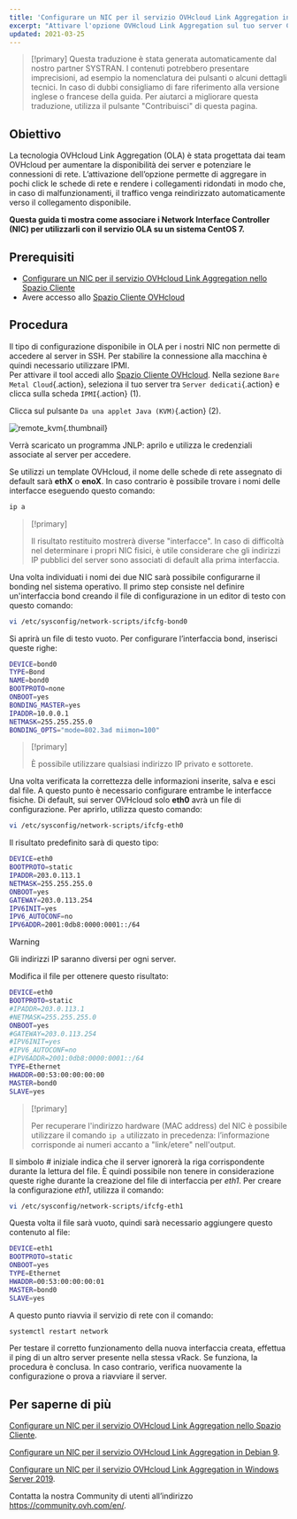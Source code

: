 ```yaml
---
title: 'Configurare un NIC per il servizio OVHcloud Link Aggregation in CentOS 7'
excerpt: "Attivare l'opzione OVHcloud Link Aggregation sul tuo server CentOS 7"
updated: 2021-03-25
---
```


> [!primary]
> Questa traduzione è stata generata automaticamente dal nostro partner SYSTRAN. I contenuti potrebbero presentare imprecisioni, ad esempio la nomenclatura dei pulsanti o alcuni dettagli tecnici. In caso di dubbi consigliamo di fare riferimento alla versione inglese o francese della guida. Per aiutarci a migliorare questa traduzione, utilizza il pulsante "Contribuisci" di questa pagina.
>

## Obiettivo

La tecnologia OVHcloud Link Aggregation (OLA) è stata progettata dai team OVHcloud per aumentare la disponibilità dei server e potenziare le connessioni di rete. L’attivazione dell’opzione permette di aggregare in pochi click le schede di rete e rendere i collegamenti ridondati in modo che, in caso di malfunzionamenti, il traffico venga reindirizzato automaticamente verso il collegamento disponibile.

**Questa guida ti mostra come associare i Network Interface Controller (NIC) per utilizzarli con il servizio OLA su un sistema CentOS 7.**

## Prerequisiti

- [Configurare un NIC per il servizio OVHcloud Link Aggregation nello Spazio Cliente](/pages/bare_metal_cloud/dedicated_servers/ola-enable-manager)
- Avere accesso allo [Spazio Cliente OVHcloud](https://www.ovh.com/auth/?action=gotomanager&from=https://www.ovh.it/&ovhSubsidiary=it)

## Procedura

Il tipo di configurazione disponibile in OLA per i nostri NIC non permette di accedere al server in SSH. Per stabilire la connessione alla macchina è quindi necessario utilizzare IPMI.
<br>Per attivare il tool accedi allo [Spazio Cliente OVHcloud](https://www.ovh.com/auth/?action=gotomanager&from=https://www.ovh.it/&ovhSubsidiary=it). Nella sezione `Bare Metal Cloud`{.action}, seleziona il tuo server tra `Server dedicati`{.action} e clicca sulla scheda `IPMI`{.action} (1).

Clicca sul pulsante `Da una applet Java (KVM)`{.action} (2).

![remote_kvm](images/remote_kvm2022.png){.thumbnail}

Verrà scaricato un programma JNLP: aprilo e utilizza le credenziali associate al server per accedere.

Se utilizzi un template OVHcloud, il nome delle schede di rete assegnato di default sarà **ethX** o **enoX**. In caso contrario è possibile trovare i nomi delle interfacce eseguendo questo comando:

```bash
ip a
```

> [!primary]
>
> Il risultato restituito mostrerà diverse "interfacce". In caso di difficoltà nel determinare i propri NIC fisici, è utile considerare che gli indirizzi IP pubblici del server sono associati di default alla prima interfaccia.
>

Una volta individuati i nomi dei due NIC sarà possibile configurarne il bonding nel sistema operativo. Il primo step consiste nel definire un'interfaccia bond creando il file di configurazione in un editor di testo con questo comando:

```bash
vi /etc/sysconfig/network-scripts/ifcfg-bond0
```

Si aprirà un file di testo vuoto. Per configurare l’interfaccia bond, inserisci queste righe:

```bash
DEVICE=bond0
TYPE=Bond
NAME=bond0
BOOTPROTO=none
ONBOOT=yes
BONDING_MASTER=yes
IPADDR=10.0.0.1
NETMASK=255.255.255.0
BONDING_OPTS="mode=802.3ad miimon=100"
```

> [!primary]
>
> È possibile utilizzare qualsiasi indirizzo IP privato e sottorete.
>

Una volta verificata la correttezza delle informazioni inserite, salva e esci dal file. A questo punto è necessario configurare entrambe le interfacce fisiche. Di default, sui server OVHcloud solo **eth0** avrà un file di configurazione. Per aprirlo, utilizza questo comando:

```bash
vi /etc/sysconfig/network-scripts/ifcfg-eth0
```

Il risultato predefinito sarà di questo tipo:

```bash
DEVICE=eth0
BOOTPROTO=static
IPADDR=203.0.113.1
NETMASK=255.255.255.0
ONBOOT=yes
GATEWAY=203.0.113.254
IPV6INIT=yes
IPV6_AUTOCONF=no
IPV6ADDR=2001:0db8:0000:0001::/64
```

> [!warning]
>
> Gli indirizzi IP saranno diversi per ogni server.
>

Modifica il file per ottenere questo risultato:

```bash
DEVICE=eth0
BOOTPROTO=static
#IPADDR=203.0.113.1
#NETMASK=255.255.255.0
ONBOOT=yes
#GATEWAY=203.0.113.254
#IPV6INIT=yes
#IPV6_AUTOCONF=no
#IPV6ADDR=2001:0db8:0000:0001::/64
TYPE=Ethernet
HWADDR=00:53:00:00:00:00
MASTER=bond0
SLAVE=yes
```

> [!primary]
>
> Per recuperare l'indirizzo hardware (MAC address) del NIC è possibile utilizzare il comando `ip a` utilizzato in precedenza: l’informazione corrisponde ai numeri accanto a "link/etere" nell'output.
>

Il simbolo *#* iniziale indica che il server ignorerà la riga corrispondente durante la lettura del file. È quindi possibile non tenere in considerazione queste righe durante la creazione del file di interfaccia per *eth1*. Per creare la configurazione *eth1*, utilizza il comando:

```bash
vi /etc/sysconfig/network-scripts/ifcfg-eth1
```

Questa volta il file sarà vuoto, quindi sarà necessario aggiungere questo contenuto al file:

```bash
DEVICE=eth1
BOOTPROTO=static
ONBOOT=yes
TYPE=Ethernet
HWADDR=00:53:00:00:00:01
MASTER=bond0
SLAVE=yes
```

A questo punto riavvia il servizio di rete con il comando:

```bash
systemctl restart network
```

Per testare il corretto funzionamento della nuova interfaccia creata, effettua il ping di un altro server presente nella stessa vRack. Se funziona, la procedura è conclusa. In caso contrario, verifica nuovamente la configurazione o prova a riavviare il server.

## Per saperne di più

[Configurare un NIC per il servizio OVHcloud Link Aggregation nello Spazio Cliente](/pages/bare_metal_cloud/dedicated_servers/ola-enable-manager).

[Configurare un NIC per il servizio OVHcloud Link Aggregation in Debian 9](/pages/bare_metal_cloud/dedicated_servers/ola-enable-debian9).

[Configurare un NIC per il servizio OVHcloud Link Aggregation in Windows Server 2019](/pages/bare_metal_cloud/dedicated_servers/ola-enable-w2k19).

Contatta la nostra Community di utenti all’indirizzo <https://community.ovh.com/en/>.
